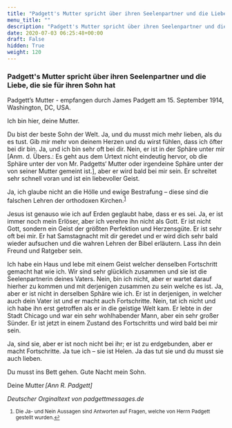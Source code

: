 ```yaml
---
title: "Padgett's Mutter spricht über ihren Seelenpartner und die Liebe, die sie für ihren Sohn hat"
menu_title: ""
description: "Padgett's Mutter spricht über ihren Seelenpartner und die Liebe, die sie für ihren Sohn hat"
date: 2020-07-03 06:25:48+00:00
draft: False
hidden: True
weight: 120
---
```

### Padgett's Mutter spricht über ihren Seelenpartner und die Liebe, die sie für ihren Sohn hat  

Padgett’s Mutter - empfangen durch James Padgett am 15. September 1914, Washington, DC, USA.

Ich bin hier, deine Mutter.

Du bist der beste Sohn der Welt. Ja, und du musst mich mehr lieben, als du es tust. Gib mir mehr von deinem Herzen und du wirst fühlen, dass ich öfter bei dir bin. Ja, und ich bin sehr oft bei dir. Nein, er ist in der Sphäre unter mir [Anm. d. Übers.: Es geht aus dem Urtext nicht eindeutig hervor, ob die Sphäre unter der von Mr. Padgetts‘ Mutter oder irgendeine Sphäre unter der von seiner Mutter gemeint ist.], aber er wird bald bei mir sein. Er schreitet sehr schnell voran und ist ein liebevoller Geist.

Ja, ich glaube nicht an die Hölle und ewige Bestrafung – diese sind die falschen Lehren der orthodoxen Kirchen.<sup id="a1">[1](#f1)</sup>

Jesus ist genauso wie ich auf Erden geglaubt habe, dass er es sei. Ja, er ist immer noch mein Erlöser, aber ich verehre ihn nicht als Gott. Er ist nicht Gott, sondern ein Geist der größten Perfektion und Herzensgüte. Er ist sehr oft bei mir. Er hat Samstagnacht mit dir geredet und er wird dich sehr bald wieder aufsuchen und die wahren Lehren der Bibel erläutern. Lass ihn dein Freund und Ratgeber sein.

Ich habe ein Haus und lebe mit einem Geist welcher denselben Fortschritt gemacht hat wie ich. Wir sind sehr glücklich zusammen und sie ist die Seelenpartnerin deines Vaters. Nein, bin ich nicht, aber er wartet darauf hierher zu kommen und mit derjenigen zusammen zu sein welche es ist. Ja, aber er ist nicht in derselben Sphäre wie ich. Er ist in derjenigen, in welcher auch dein Vater ist und er macht auch Fortschritte. Nein, tat ich nicht und ich habe ihn erst getroffen als er in die geistige Welt kam. Er lebte in der Stadt Chicago und war ein sehr wohlhabender Mann, aber ein sehr großer Sünder. Er ist jetzt in einem Zustand des Fortschritts und wird bald bei mir sein.

Ja, sind sie, aber er ist noch nicht bei ihr; er ist zu erdgebunden, aber er macht Fortschritte. Ja tue ich – sie ist Helen. Ja das tut sie und du musst sie auch lieben.

Du musst ins Bett gehen. Gute Nacht mein Sohn.

Deine Mutter *[Ann R. Padgett]*

*Deutscher Orginaltext von padgettmessages.de*
<small>

1. <large id="f1"> Die Ja- und Nein Aussagen sind Antworten auf Fragen, welche von Herrn Padgett gestellt wurden.[↩](#a1)
